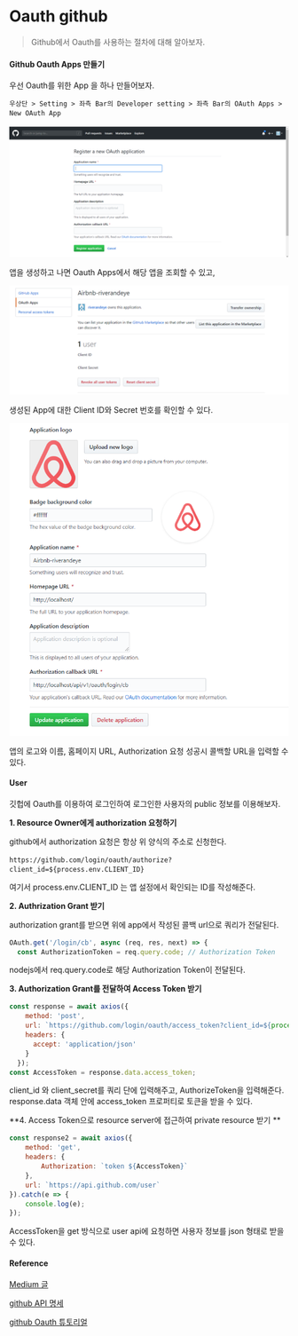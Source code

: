 # Oauth github

> Github에서 Oauth를 사용하는 절차에 대해 알아보자.



#### Github Oauth Apps 만들기

우선 Oauth를 위한 App 을 하나 만들어보자.

`우상단 > Setting > 좌측 Bar의 Developer setting > 좌측 Bar의 OAuth Apps > New OAuth App  `

![1571294827449](Images/1571294827449.png)



앱을 생성하고 나면 Oauth Apps에서 해당 앱을 조회할 수 있고, 



![1571295028904](Images/1571295028904.png)

생성된 App에 대한 Client ID와 Secret 번호를 확인할 수 있다.



![1571295037009](Images/1571295037009.png)

앱의 로고와 이름, 홈페이지 URL, Authorization 요청 성공시 콜백할 URL을 입력할 수 있다.



#### User

깃헙에 Oauth를 이용하여 로그인하여 로그인한 사용자의 public 정보를 이용해보자. 



**1. Resource Owner에게 authorization 요청하기**

github에서 authorization 요청은 항상 위 양식의 주소로 신청한다.

`https://github.com/login/oauth/authorize?client_id=${process.env.CLIENT_ID}`

여기서 process.env.CLIENT_ID 는 앱 설정에서 확인되는 ID를 작성해준다.



**2. Authrization Grant 받기**

authorization grant를 받으면 위에 app에서 작성된 콜백 url으로 쿼리가 전달된다. 

```javascript
OAuth.get('/login/cb', async (req, res, next) => {
  const AuthorizationToken = req.query.code; // Authorization Token
```

nodejs에서 req.query.code로 해당 Authorization Token이 전달된다.



**3. Authorization Grant를 전달하여 Access Token 받기**

```javascript
const response = await axios({
    method: 'post',
    url: `https://github.com/login/oauth/access_token?client_id=${process.env.CLIENT_ID}&client_secret=${process.env.CLIENT_SECRET}&code=${AuthorizeToken}`,
    headers: {
      accept: 'application/json'
    }
  });
const AccessToken = response.data.access_token;
```

client_id 와 client_secret를 쿼리 단에 입력해주고,  AuthorizeToken을 입력해준다. response.data 객체 안에 access_token 프로퍼티로 토큰을 받을 수 있다.



**4. Access Token으로 resource server에 접근하여 private resource 받기 **

```javascript
const response2 = await axios({
    method: 'get',
    headers: {
        Authorization: `token ${AccessToken}`
    },
    url: `https://api.github.com/user`
}).catch(e => {
    console.log(e);
});
```

AccessToken을 get 방식으로 user api에 요청하면 사용자 정보를 json 형태로 받을 수 있다.



#### Reference

[Medium 글](https://medium.com/shriram-navaratnalingam/authentication-using-github-oauth-2-0-with-nodejs-be1091ce10a7)

[github API 명세]( https://developer.github.com/v3/ )

[github Oauth 튜토리얼](https://developer.github.com/apps/building-oauth-apps/)